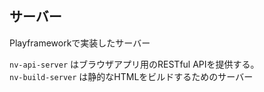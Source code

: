## サーバー
Playframeworkで実装したサーバー

`nv-api-server` はブラウザアプリ用のRESTful APIを提供する。  
`nv-build-server` は静的なHTMLをビルドするためのサーバー